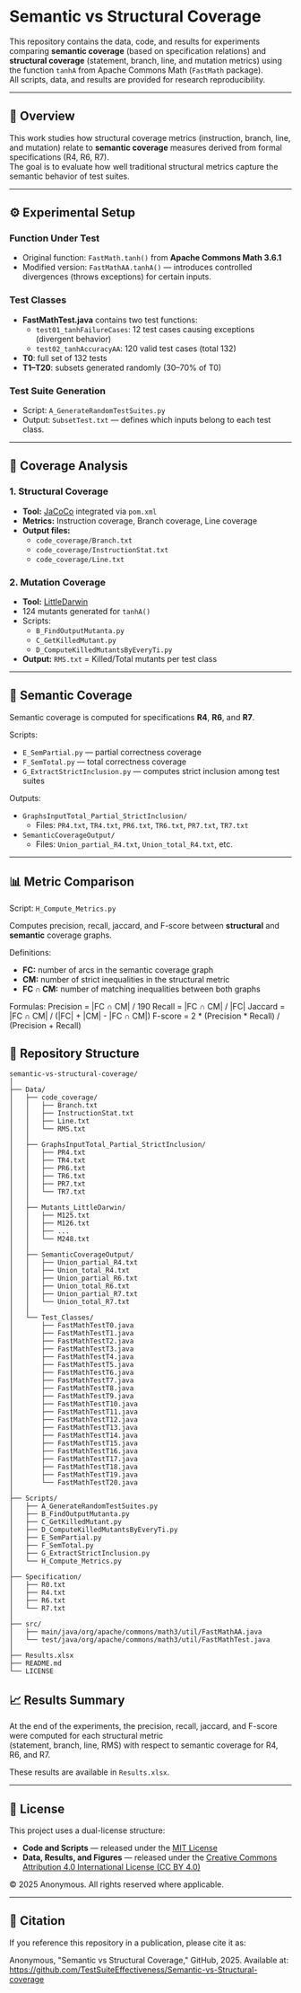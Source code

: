 # Semantic vs Structural Coverage

This repository contains the data, code, and results for experiments comparing **semantic coverage** (based on specification relations) and **structural coverage** (statement, branch, line, and mutation metrics) using the function `tanhA` from Apache Commons Math (`FastMath` package).  
All scripts, data, and results are provided for research reproducibility.

---

## 📘 Overview

This work studies how structural coverage metrics (instruction, branch, line, and mutation) relate to **semantic coverage** measures derived from formal specifications (R4, R6, R7).  
The goal is to evaluate how well traditional structural metrics capture the semantic behavior of test suites.

---

## ⚙️ Experimental Setup

### Function Under Test
- Original function: `FastMath.tanh()` from **Apache Commons Math 3.6.1**  
- Modified version: `FastMathAA.tanhA()` — introduces controlled divergences (throws exceptions) for certain inputs.

### Test Classes
- **FastMathTest.java** contains two test functions:
  - `test01_tanhFailureCases`: 12 test cases causing exceptions (divergent behavior)
  - `test02_tanhAccuracyAA`: 120 valid test cases (total 132)
- **T0**: full set of 132 tests  
- **T1–T20**: subsets generated randomly (30–70% of T0)

### Test Suite Generation
- Script: `A_GenerateRandomTestSuites.py`  
- Output: `SubsetTest.txt` — defines which inputs belong to each test class.

---

## 🧪 Coverage Analysis

### 1. Structural Coverage
- **Tool:** [JaCoCo](https://www.jacoco.org/jacoco/) integrated via `pom.xml`  
- **Metrics:** Instruction coverage, Branch coverage, Line coverage  
- **Output files:**  
  - `code_coverage/Branch.txt`  
  - `code_coverage/InstructionStat.txt`  
  - `code_coverage/Line.txt`

### 2. Mutation Coverage
- **Tool:** [LittleDarwin](https://github.com/alipour/littledarwin)  
- 124 mutants generated for `tanhA()`  
- Scripts:
  - `B_FindOutputMutanta.py`
  - `C_GetKilledMutant.py`
  - `D_ComputeKilledMutantsByEveryTi.py`
- **Output:** `RMS.txt` = Killed/Total mutants per test class

---

## 🧭 Semantic Coverage

Semantic coverage is computed for specifications **R4**, **R6**, and **R7**.

Scripts:
- `E_SemPartial.py` — partial correctness coverage  
- `F_SemTotal.py` — total correctness coverage  
- `G_ExtractStrictInclusion.py` — computes strict inclusion among test suites  

Outputs:
- `GraphsInputTotal_Partial_StrictInclusion/`  
  - Files: `PR4.txt`, `TR4.txt`, `PR6.txt`, `TR6.txt`, `PR7.txt`, `TR7.txt`  
- `SemanticCoverageOutput/`  
  - Files: `Union_partial_R4.txt`, `Union_total_R4.txt`, etc.

---

## 📊 Metric Comparison

Script: `H_Compute_Metrics.py`

Computes precision, recall, jaccard, and F-score between **structural** and **semantic** coverage graphs.

Definitions:

- **FC:** number of arcs in the semantic coverage graph  
- **CM:** number of strict inequalities in the structural metric  
- **FC ∩ CM:** number of matching inequalities between both graphs  

Formulas:
Precision = |FC ∩ CM| / 190
Recall = |FC ∩ CM| / |FC|
Jaccard = |FC ∩ CM| / (|FC| + |CM| - |FC ∩ CM|)
F-score = 2 * (Precision * Recall) / (Precision + Recall)

## 📂 Repository Structure
```
semantic-vs-structural-coverage/
│
├── Data/
│   ├── code_coverage/
│   │   ├── Branch.txt
│   │   ├── InstructionStat.txt
│   │   ├── Line.txt
│   │   └── RMS.txt
│   │
│   ├── GraphsInputTotal_Partial_StrictInclusion/
│   │   ├── PR4.txt
│   │   ├── TR4.txt
│   │   ├── PR6.txt
│   │   ├── TR6.txt
│   │   ├── PR7.txt
│   │   └── TR7.txt
│   │
│   ├── Mutants_LittleDarwin/
│   │   ├── M125.txt
│   │   ├── M126.txt
│   │   ├── ...
│   │   └── M248.txt
│   │
│   ├── SemanticCoverageOutput/
│   │   ├── Union_partial_R4.txt
│   │   ├── Union_total_R4.txt
│   │   ├── Union_partial_R6.txt
│   │   ├── Union_total_R6.txt
│   │   ├── Union_partial_R7.txt
│   │   └── Union_total_R7.txt
│   │
│   └── Test_Classes/
│       ├── FastMathTestT0.java
│       ├── FastMathTestT1.java
│       ├── FastMathTestT2.java
│       ├── FastMathTestT3.java
│       ├── FastMathTestT4.java
│       ├── FastMathTestT5.java
│       ├── FastMathTestT6.java
│       ├── FastMathTestT7.java
│       ├── FastMathTestT8.java
│       ├── FastMathTestT9.java
│       ├── FastMathTestT10.java
│       ├── FastMathTestT11.java
│       ├── FastMathTestT12.java
│       ├── FastMathTestT13.java
│       ├── FastMathTestT14.java
│       ├── FastMathTestT15.java
│       ├── FastMathTestT16.java
│       ├── FastMathTestT17.java
│       ├── FastMathTestT18.java
│       ├── FastMathTestT19.java
│       └── FastMathTestT20.java
│
├── Scripts/
│   ├── A_GenerateRandomTestSuites.py
│   ├── B_FindOutputMutanta.py
│   ├── C_GetKilledMutant.py
│   ├── D_ComputeKilledMutantsByEveryTi.py
│   ├── E_SemPartial.py
│   ├── F_SemTotal.py
│   ├── G_ExtractStrictInclusion.py
│   └── H_Compute_Metrics.py
│
├── Specification/
│   ├── R0.txt
│   ├── R4.txt
│   ├── R6.txt
│   └── R7.txt
│
├── src/
│   ├── main/java/org/apache/commons/math3/util/FastMathAA.java
│   └── test/java/org/apache/commons/math3/util/FastMathTest.java
│
├── Results.xlsx
├── README.md
└── LICENSE

```

## 📈 Results Summary

At the end of the experiments, the precision, recall, jaccard, and F-score were computed for each structural metric  
(statement, branch, line, RMS) with respect to semantic coverage for R4, R6, and R7.

These results are available in `Results.xlsx`.

---

## 📜 License

This project uses a dual-license structure:

- **Code and Scripts** — released under the [MIT License](./LICENSE)  
- **Data, Results, and Figures** — released under the [Creative Commons Attribution 4.0 International License (CC BY 4.0)](https://creativecommons.org/licenses/by/4.0/)

© 2025 Anonymous. All rights reserved where applicable.

---

## 💬 Citation

If you reference this repository in a publication, please cite it as:

Anonymous, "Semantic vs Structural Coverage," GitHub, 2025.
Available at: https://github.com/TestSuiteEffectiveness/Semantic-vs-Structural-coverage
